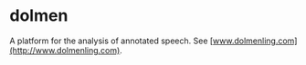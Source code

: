 # dolmen
A platform for the analysis of annotated speech. See [www.dolmenling.com](http://www.dolmenling.com).
